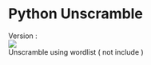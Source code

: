 <h1>Python Unscramble</h1>

Version : 
<br>
<img src = "https://github.com/My-Trojan/image/blob/master/stable.png">
<br>
Unscramble using wordlist ( not include )
